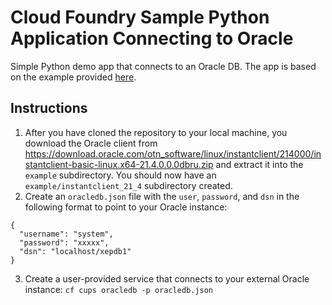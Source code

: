 # Cloud Foundry Sample Python Application Connecting to Oracle
Simple Python demo app that connects to an Oracle DB.  The app is based on the example provided [here](https://www.oracle.com/database/technologies/appdev/python/quickstartpythononprem.html#linux-tab).

## Instructions
1. After you have cloned the repository to your local machine, you download the Oracle client from https://download.oracle.com/otn_software/linux/instantclient/214000/instantclient-basic-linux.x64-21.4.0.0.0dbru.zip and extract it into the `example` subdirectory.  You should now have an `example/instantclient_21_4` subdirectory created.
2. Create an `oracledb.json` file with the `user`, `password`, and `dsn` in the following format to point to your Oracle instance:
```
{
  "username": "system",
  "password": "xxxxx",
  "dsn": "localhost/xepdb1"
}
```

3. Create a user-provided service that connects to your external Oracle instance:
`cf cups oracledb -p oracledb.json`

